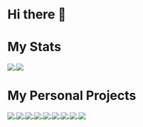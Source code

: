 # Hi there 👋

# My Stats

<a href = "https://github.com/AnaMitrea?tab=repositories">
  <img src = "https://github-readme-stats-git-masterrstaa-rickstaa.vercel.app/api?username=AnaMitrea&count_private=true&show_icons=true&theme=tokyonight&include_all_commits=true" align = "center" />
</a>


<a href = "https://github.com/AnaMitrea?tab=repositories">
  <img src = "https://github-readme-stats-git-masterrstaa-rickstaa.vercel.app/api?username=AnaMitrea&langs_count=10&count_private=true&theme=tokyonight&layout=compact&card_width=270" align = "center" />
</a>

# My Personal Projects

<a href = "https://github.com/AnaMitrea/SoDrO">
  <img src = "https://github-readme-stats-git-masterrstaa-rickstaa.vercel.app/api?username=AnaMitrea&repo=SoDrO&theme=tokyonight&hide_border" align = "center" />
</a>

<a href = "https://github.com/AnaMitrea/StudentAccomodation">
  <img src = "https://github-readme-stats-git-masterrstaa-rickstaa.vercel.app/api?username=AnaMitrea&repo=StudentAccomodation&theme=tokyonight&hide_border" align = "center" />
</a>

<a href = "https://github.com/AnaMitrea/AnDa">
  <img src = "https://github-readme-stats-git-masterrstaa-rickstaa.vercel.app/api?username=AnaMitrea&repo=AnDa&theme=tokyonight&hide_border" align = "center" />
</a>

<a href = "https://github.com/AnaMitrea/MyAppRepository">
  <img src = "https://github-readme-stats-git-masterrstaa-rickstaa.vercel.app/api?username=AnaMitrea&repo=MyAppRepository&theme=tokyonight&hide_border" align = "center" />
</a>

<a href = "https://github.com/AnaMitrea/RSA">
  <img src = "https://github-readme-stats-git-masterrstaa-rickstaa.vercel.app/api?username=AnaMitrea&repo=RSA&theme=tokyonight&hide_border" align = "center" />
</a>

<a href = "https://github.com/AnaMitrea/VigenereCipher">
  <img src = "https://github-readme-stats-git-masterrstaa-rickstaa.vercel.app/api?username=AnaMitrea&repo=VigenereCipher&theme=tokyonight&hide_border" align = "center" />
</a>

<a href = "https://github.com/AnaMitrea/PseudoRandomGenerators">
  <img src = "https://github-readme-stats-git-masterrstaa-rickstaa.vercel.app/api?username=AnaMitrea&repo=PseudoRandomGenerators&theme=tokyonight&hide_border" align = "center" />
</a>

<a href = "https://github.com/AnaMitrea/BibLis">
  <img src = "https://github-readme-stats-git-masterrstaa-rickstaa.vercel.app/api?username=AnaMitrea&repo=BibLis&theme=tokyonight&hide_border" align = "center" />
</a>

<a href = "https://github.com/AnaMitrea/ASII-Task-Introductiv">
  <img src = "https://github-readme-stats-git-masterrstaa-rickstaa.vercel.app/api?username=AnaMitrea&repo=ASII-Task-Introductiv&theme=tokyonight&hide_border" align = "center" />
</a>
